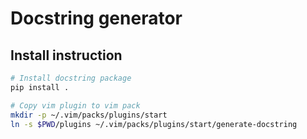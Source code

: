 # Docstring generator

## Install instruction

```bash
# Install docstring package
pip install .

# Copy vim plugin to vim pack
mkdir -p ~/.vim/packs/plugins/start
ln -s $PWD/plugins ~/.vim/packs/plugins/start/generate-docstring
```
